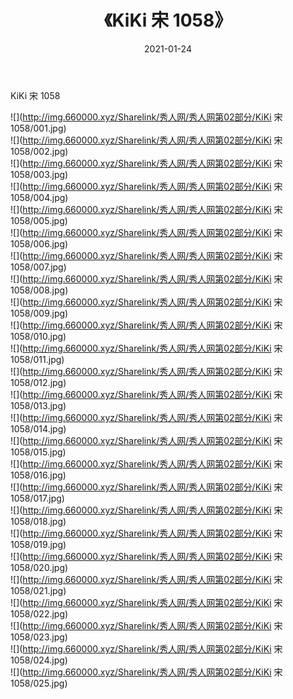 ﻿---
layout: post
title:  《KiKi 宋 1058》
date:   2021-01-24
img: http://img.660000.xyz/Sharelink/秀人网/秀人网第02部分/KiKi 宋 1058/000.jpg
categories: [美女, 清纯, 唯美]
---

KiKi 宋 1058

  ![](http://img.660000.xyz/Sharelink/秀人网/秀人网第02部分/KiKi 宋 1058/001.jpg) <br> ![](http://img.660000.xyz/Sharelink/秀人网/秀人网第02部分/KiKi 宋 1058/002.jpg) <br> ![](http://img.660000.xyz/Sharelink/秀人网/秀人网第02部分/KiKi 宋 1058/003.jpg) <br> ![](http://img.660000.xyz/Sharelink/秀人网/秀人网第02部分/KiKi 宋 1058/004.jpg) <br> ![](http://img.660000.xyz/Sharelink/秀人网/秀人网第02部分/KiKi 宋 1058/005.jpg) <br> ![](http://img.660000.xyz/Sharelink/秀人网/秀人网第02部分/KiKi 宋 1058/006.jpg) <br> ![](http://img.660000.xyz/Sharelink/秀人网/秀人网第02部分/KiKi 宋 1058/007.jpg) <br> ![](http://img.660000.xyz/Sharelink/秀人网/秀人网第02部分/KiKi 宋 1058/008.jpg) <br> ![](http://img.660000.xyz/Sharelink/秀人网/秀人网第02部分/KiKi 宋 1058/009.jpg) <br> ![](http://img.660000.xyz/Sharelink/秀人网/秀人网第02部分/KiKi 宋 1058/010.jpg) <br> ![](http://img.660000.xyz/Sharelink/秀人网/秀人网第02部分/KiKi 宋 1058/011.jpg) <br> ![](http://img.660000.xyz/Sharelink/秀人网/秀人网第02部分/KiKi 宋 1058/012.jpg) <br> ![](http://img.660000.xyz/Sharelink/秀人网/秀人网第02部分/KiKi 宋 1058/013.jpg) <br> ![](http://img.660000.xyz/Sharelink/秀人网/秀人网第02部分/KiKi 宋 1058/014.jpg) <br> ![](http://img.660000.xyz/Sharelink/秀人网/秀人网第02部分/KiKi 宋 1058/015.jpg) <br> ![](http://img.660000.xyz/Sharelink/秀人网/秀人网第02部分/KiKi 宋 1058/016.jpg) <br> ![](http://img.660000.xyz/Sharelink/秀人网/秀人网第02部分/KiKi 宋 1058/017.jpg) <br> ![](http://img.660000.xyz/Sharelink/秀人网/秀人网第02部分/KiKi 宋 1058/018.jpg) <br> ![](http://img.660000.xyz/Sharelink/秀人网/秀人网第02部分/KiKi 宋 1058/019.jpg) <br> ![](http://img.660000.xyz/Sharelink/秀人网/秀人网第02部分/KiKi 宋 1058/020.jpg) <br> ![](http://img.660000.xyz/Sharelink/秀人网/秀人网第02部分/KiKi 宋 1058/021.jpg) <br> ![](http://img.660000.xyz/Sharelink/秀人网/秀人网第02部分/KiKi 宋 1058/022.jpg) <br> ![](http://img.660000.xyz/Sharelink/秀人网/秀人网第02部分/KiKi 宋 1058/023.jpg) <br> ![](http://img.660000.xyz/Sharelink/秀人网/秀人网第02部分/KiKi 宋 1058/024.jpg) <br> ![](http://img.660000.xyz/Sharelink/秀人网/秀人网第02部分/KiKi 宋 1058/025.jpg) <br>